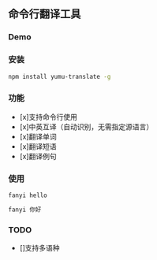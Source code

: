 ## 命令行翻译工具

### Demo

### 安装

```bash
npm install yumu-translate -g
```

### 功能

- [x]支持命令行使用
- [x]中英互译（自动识别，无需指定源语言）
- [x]翻译单词
- [x]翻译短语
- [x]翻译例句

### 使用

```bash
fanyi hello

fanyi 你好
```

### TODO
- []支持多语种
